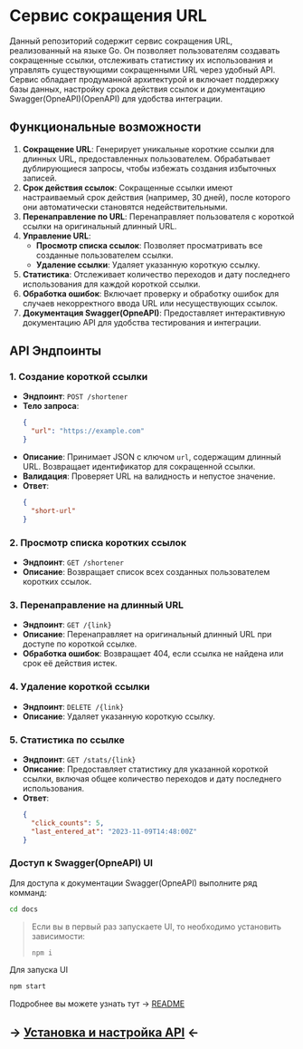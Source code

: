 # Сервис сокращения URL

Данный репозиторий содержит сервис сокращения URL, реализованный на языке Go. Он позволяет пользователям создавать сокращенные ссылки, отслеживать статистику их использования и управлять существующими сокращенными URL через удобный API. Сервис обладает продуманной архитектурой и включает поддержку базы данных, настройку срока действия ссылок и документацию Swagger(OpneAPI)(OpenAPI) для удобства интеграции.

## Функциональные возможности

1. **Сокращение URL**: Генерирует уникальные короткие ссылки для длинных URL, предоставленных пользователем. Обрабатывает дублирующиеся запросы, чтобы избежать создания избыточных записей.
2. **Срок действия ссылок**: Сокращенные ссылки имеют настраиваемый срок действия (например, 30 дней), после которого они автоматически становятся недействительными.
3. **Перенаправление по URL**: Перенаправляет пользователя с короткой ссылки на оригинальный длинный URL.
4. **Управление URL**:
   - **Просмотр списка ссылок**: Позволяет просматривать все созданные пользователем ссылки.
   - **Удаление ссылки**: Удаляет указанную короткую ссылку.
5. **Статистика**: Отслеживает количество переходов и дату последнего использования для каждой короткой ссылки.
6. **Обработка ошибок**: Включает проверку и обработку ошибок для случаев некорректного ввода URL или несуществующих ссылок.
7. **Документация Swagger(OpneAPI)**: Предоставляет интерактивную документацию API для удобства тестирования и интеграции.

## API Эндпоинты

### 1. Создание короткой ссылки

- **Эндпоинт**: `POST /shortener`
- **Тело запроса**:
  ```json
  {
    "url": "https://example.com"
  }
  ```
- **Описание**: Принимает JSON с ключом `url`, содержащим длинный URL. Возвращает идентификатор для сокращенной ссылки.
- **Валидация**: Проверяет URL на валидность и непустое значение.
- **Ответ**:
  ```json
  {
    "short-url"
  }
  ```

### 2. Просмотр списка коротких ссылок

- **Эндпоинт**: `GET /shortener`
- **Описание**: Возвращает список всех созданных пользователем коротких ссылок.

### 3. Перенаправление на длинный URL

- **Эндпоинт**: `GET /{link}`
- **Описание**: Перенаправляет на оригинальный длинный URL при доступе по короткой ссылке.
- **Обработка ошибок**: Возвращает 404, если ссылка не найдена или срок её действия истек.

### 4. Удаление короткой ссылки

- **Эндпоинт**: `DELETE /{link}`
- **Описание**: Удаляет указанную короткую ссылку.

### 5. Статистика по ссылке

- **Эндпоинт**: `GET /stats/{link}`
- **Описание**: Предоставляет статистику для указанной короткой ссылки, включая общее количество переходов и дату последнего использования.
- **Ответ**:
  ```json
  {
    "click_counts": 5,
    "last_entered_at": "2023-11-09T14:48:00Z"
  }
  ```

### Доступ к Swagger(OpneAPI) UI

Для доступа к документации Swagger(OpneAPI) выполните ряд комманд:

```sh
cd docs
```

> Если вы в первый раз запускаете UI, то необходимо установить зависимости:
>
> ```sh
> npm i
> ```

Для запуска UI
```sh
npm start
```

Подробнее вы можете узнать тут -> [README](https://github.com/Tr8ch/url-shortener/blob/main/docs/README.md)


## -> [Установка и настройка API](https://github.com/Tr8ch/url-shortener/blob/main/DEVELOPMENT.md) <-
